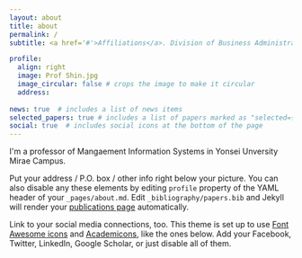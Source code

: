 ```yaml
---
layout: about
title: about
permalink: /
subtitle: <a href='#'>Affiliations</a>. Division of Business Administration, College of Humanities & Social Sciences Convergence, Yonsei University, 1 Yonseidae-gil, Wonju, Gangwon, South Korea, Tel: +82-33-760-2335

profile:
  align: right
  image: Prof Shin.jpg
  image_circular: false # crops the image to make it circular
  address: 
    
news: true  # includes a list of news items
selected_papers: true # includes a list of papers marked as "selected={true}"
social: true  # includes social icons at the bottom of the page
---
```


I'm a professor of Mangaement Information Systems in Yonsei Unversity Mirae Campus. 

Put your address / P.O. box / other info right below your picture. You can also disable any these elements by editing `profile` property of the YAML header of your `_pages/about.md`. Edit `_bibliography/papers.bib` and Jekyll will render your [publications page](/al-folio/publications/) automatically.

Link to your social media connections, too. This theme is set up to use [Font Awesome icons](http://fortawesome.github.io/Font-Awesome/) and [Academicons](https://jpswalsh.github.io/academicons/), like the ones below. Add your Facebook, Twitter, LinkedIn, Google Scholar, or just disable all of them.
